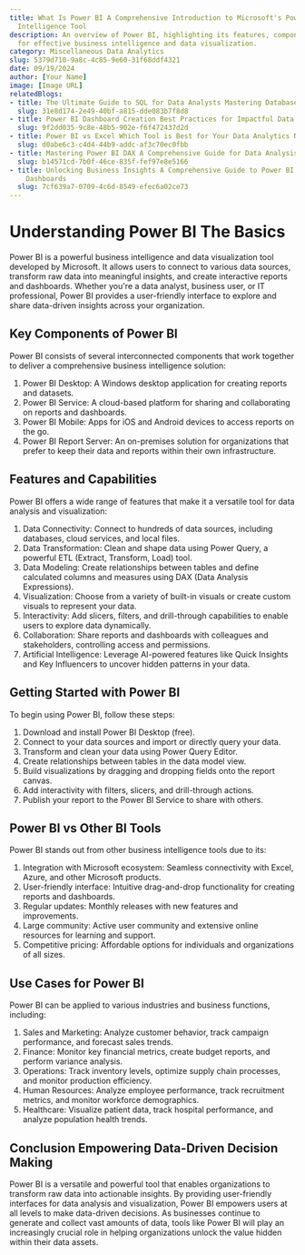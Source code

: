 ```yaml
---
title: What Is Power BI A Comprehensive Introduction to Microsoft's Powerful Business
  Intelligence Tool
description: An overview of Power BI, highlighting its features, components, and applications
  for effective business intelligence and data visualization.
category: Miscellaneous Data Analytics
slug: 5379d710-9a8c-4c85-9e60-31f68ddf4321
date: 09/19/2024
author: [Your Name]
image: [Image URL]
relatedBlogs:
- title: The Ultimate Guide to SQL for Data Analysts Mastering Database Querying
  slug: 31e8d174-2e49-40bf-a815-dde083b7f8d8
- title: Power BI Dashboard Creation Best Practices for Impactful Data Visualization
  slug: 9f2dd035-9c8e-48b5-902e-f6f472437d2d
- title: Power BI vs Excel Which Tool is Best for Your Data Analytics Needs
  slug: d0abe6c3-c4d4-44b9-addc-af3c70ec0fbb
- title: Mastering Power BI DAX A Comprehensive Guide for Data Analysis
  slug: b14571cd-7b0f-46ce-835f-fef97e8e5166
- title: Unlocking Business Insights A Comprehensive Guide to Power BI Reports and
    Dashboards
  slug: 7cf639a7-0709-4c6d-8549-efec6a02ce73
---
```


# Understanding Power BI The Basics

Power BI is a powerful business intelligence and data visualization tool developed by Microsoft. It allows users to connect to various data sources, transform raw data into meaningful insights, and create interactive reports and dashboards. Whether you're a data analyst, business user, or IT professional, Power BI provides a user-friendly interface to explore and share data-driven insights across your organization.

## Key Components of Power BI

Power BI consists of several interconnected components that work together to deliver a comprehensive business intelligence solution:

1. Power BI Desktop: A Windows desktop application for creating reports and datasets.
2. Power BI Service: A cloud-based platform for sharing and collaborating on reports and dashboards.
3. Power BI Mobile: Apps for iOS and Android devices to access reports on the go.
4. Power BI Report Server: An on-premises solution for organizations that prefer to keep their data and reports within their own infrastructure.

## Features and Capabilities

Power BI offers a wide range of features that make it a versatile tool for data analysis and visualization:

1. Data Connectivity: Connect to hundreds of data sources, including databases, cloud services, and local files.
2. Data Transformation: Clean and shape data using Power Query, a powerful ETL (Extract, Transform, Load) tool.
3. Data Modeling: Create relationships between tables and define calculated columns and measures using DAX (Data Analysis Expressions).
4. Visualization: Choose from a variety of built-in visuals or create custom visuals to represent your data.
5. Interactivity: Add slicers, filters, and drill-through capabilities to enable users to explore data dynamically.
6. Collaboration: Share reports and dashboards with colleagues and stakeholders, controlling access and permissions.
7. Artificial Intelligence: Leverage AI-powered features like Quick Insights and Key Influencers to uncover hidden patterns in your data.

## Getting Started with Power BI

To begin using Power BI, follow these steps:

1. Download and install Power BI Desktop (free).
2. Connect to your data sources and import or directly query your data.
3. Transform and clean your data using Power Query Editor.
4. Create relationships between tables in the data model view.
5. Build visualizations by dragging and dropping fields onto the report canvas.
6. Add interactivity with filters, slicers, and drill-through actions.
7. Publish your report to the Power BI Service to share with others.

## Power BI vs Other BI Tools

Power BI stands out from other business intelligence tools due to its:

1. Integration with Microsoft ecosystem: Seamless connectivity with Excel, Azure, and other Microsoft products.
2. User-friendly interface: Intuitive drag-and-drop functionality for creating reports and dashboards.
3. Regular updates: Monthly releases with new features and improvements.
4. Large community: Active user community and extensive online resources for learning and support.
5. Competitive pricing: Affordable options for individuals and organizations of all sizes.

## Use Cases for Power BI

Power BI can be applied to various industries and business functions, including:

1. Sales and Marketing: Analyze customer behavior, track campaign performance, and forecast sales trends.
2. Finance: Monitor key financial metrics, create budget reports, and perform variance analysis.
3. Operations: Track inventory levels, optimize supply chain processes, and monitor production efficiency.
4. Human Resources: Analyze employee performance, track recruitment metrics, and monitor workforce demographics.
5. Healthcare: Visualize patient data, track hospital performance, and analyze population health trends.

## Conclusion Empowering Data-Driven Decision Making

Power BI is a versatile and powerful tool that enables organizations to transform raw data into actionable insights. By providing user-friendly interfaces for data analysis and visualization, Power BI empowers users at all levels to make data-driven decisions. As businesses continue to generate and collect vast amounts of data, tools like Power BI will play an increasingly crucial role in helping organizations unlock the value hidden within their data assets.